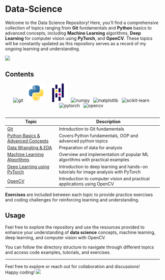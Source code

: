 # Data-Science

Welcome to the Data Science Repository! Here, you'll find a comprehensive collection of topics ranging from **Git** fundamentals and **Python** basics to advanced concepts, including **Machine Learning** algorithms, **Deep Learning** for computer vision using **PyTorch**, and **OpenCV**. These topics will be constantly updated as this repository serves as a record of my ongoing learning and understanding.

<img src = "assets/data_science.gif">

## Contents
<div align="center">
  <img src="https://cdn.jsdelivr.net/gh/devicons/devicon@latest/icons/git/git-original.svg" alt="git" width="60" height="60"/> &nbsp;
  <img src="https://raw.githubusercontent.com/devicons/devicon/master/icons/python/python-original.svg" alt="python" width="60" height="60"/> &nbsp;
  <img src="https://raw.githubusercontent.com/devicons/devicon/2ae2a900d2f041da66e950e4d48052658d850630/icons/pandas/pandas-original.svg" alt="pandas" width="60" height="60"/> &nbsp;
  <img src= "https://cdn.jsdelivr.net/gh/devicons/devicon/icons/numpy/numpy-original.svg" alt="numpy" width="60" height="60"/> &nbsp;
  <img src="https://cdn.jsdelivr.net/gh/devicons/devicon@latest/icons/matplotlib/matplotlib-original.svg" alt="matplotlib" width="60" height="60"/> &nbsp;
  <img src="https://upload.wikimedia.org/wikipedia/commons/0/05/Scikit_learn_logo_small.svg" alt="scikit-learn" width="70" height="60"/> &nbsp;
  <img src="https://www.vectorlogo.zone/logos/pytorch/pytorch-icon.svg" alt="pytorch" width="60" height="60"/> &nbsp;
  <img src="https://cdn.jsdelivr.net/gh/devicons/devicon@latest/icons/opencv/opencv-original.svg" alt="opencv" width="60" height="60"/> &nbsp;
</div>
</br>

| Topic                                         | Description                                                                                 |
|-----------------------------------------------|---------------------------------------------------------------------------------------------|
|[Git](https://github.com/LuluW8071/Data-Science/tree/main/Git)                                  |Introduction to Git fundamentals |
| [Python Basics & Advanced Concepts](https://github.com/LuluW8071/Data-Science/tree/main/Python/Notebooks)           | Covers Python fundamentals, OOP and advanced python topics                                 |
| [Data Wrangling & EDA](https://github.com/LuluW8071/Data-Science/tree/main/Data%20Wrangling%20&%20EDA/)  | Preparation of data for analysis |
| [Machine Learning Algorithms](https://github.com/LuluW8071/Data-Science/tree/main/Machine%20Learning)                  | Overview and implementation of popular ML algorithms with practical examples            |
| [Deep Learning using PyTorch](https://github.com/LuluW8071/Data-Science/tree/main/Pytorch)                 | Introduction to deep learning and hands-on tutorials for image analysis with PyTorch     |
| [OpenCV](https://github.com/LuluW8071/Data-Science/tree/main/OpenCV)                                       | Introduction to computer vision and practical applications using OpenCV                  |


**Exercises** are included between each topic to provide practice exercises and coding challenges for reinforcing learning and understanding.


## Usage
Feel free to explore the repository and use the resources provided to enhance your understanding of **data science** concepts, machine learning, deep learning, and computer vision with OpenCV. 

You can follow the directory structure to navigate through different topics and access code examples, tutorials, and exercises.

---

Feel free to explore or reach out for collaboration and discussions! </br>
Happy coding! <img src="https://user-images.githubusercontent.com/74038190/213844263-a8897a51-32f4-4b3b-b5c2-e1528b89f6f3.png" width="25px" /> </br>
